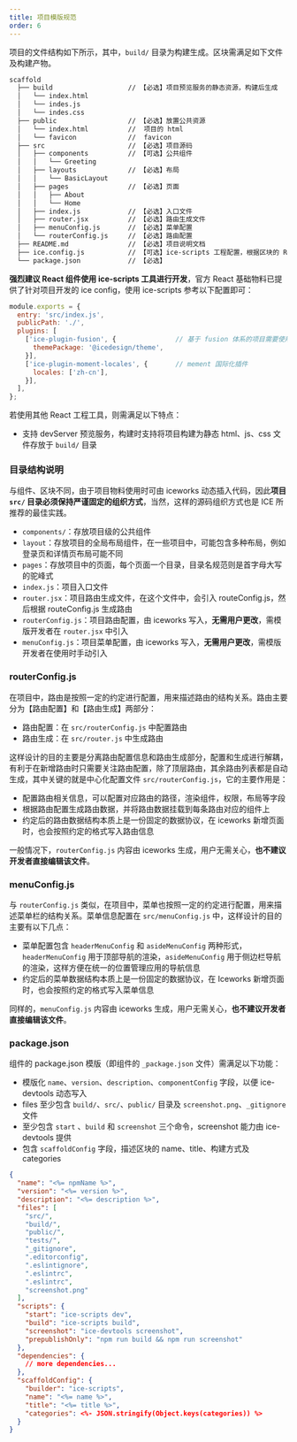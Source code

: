 ```yaml
---
title: 项目模版规范
order: 6
---
```


项目的文件结构如下所示，其中，`build/` 目录为构建生成。区块需满足如下文件及构建产物。

```bash
scaffold
  ├── build                   // 【必选】项目预览服务的静态资源，构建后生成
  │   └── index.html
  │   └── indes.js
  │   └── indes.css
  ├── public                  // 【必选】放置公共资源
  │   └── index.html          //  项目的 html
  │   └── favicon             //  favicon
  ├── src                     // 【必选】项目源码
  │   ├── components          // 【可选】公共组件
  │   │   └── Greeting
  │   ├── layouts             // 【必选】布局
  │   │   └── BasicLayout
  │   ├── pages               // 【必选】页面
  │   │   ├── About
  │   │   └── Home
  │   ├── index.js            // 【必选】入口文件
  │   ├── router.jsx          // 【必选】路由生成文件
  │   ├── menuConfig.js       // 【必选】菜单配置
  │   └── routerConfig.js     // 【必选】路由配置
  ├── README.md               // 【必选】项目说明文档
  ├── ice.config.js           // 【可选】ice-scripts 工程配置，根据区块的 React 工程工具不同而有所区别
  └── package.json            // 【必选】
```

**强烈建议 React 组件使用 ice-scripts 工具进行开发**，官方 React 基础物料已提供了针对项目开发的 ice config，使用 ice-scripts 参考以下配置即可：

```javascript
module.exports = {
  entry: 'src/index.js',
  publicPath: './',
  plugins: [
    ['ice-plugin-fusion', {               // 基于 fusion 体系的项目需要使用 fusion 插件
      themePackage: '@icedesign/theme',
    }],
    ['ice-plugin-moment-locales', {       // mement 国际化插件
      locales: ['zh-cn'],
    }],
  ],
};
```

若使用其他 React 工程工具，则需满足以下特点：

- 支持 devServer 预览服务，构建时支持将项目构建为静态 html、js、css 文件存放于 `build/` 目录

### 目录结构说明

与组件、区块不同，由于项目物料使用时可由 iceworks 动态插入代码，因此**项目 `src/` 目录必须保持严谨固定的组织方式**，当然，这样的源码组织方式也是 ICE 所推荐的最佳实践。

- `components/`：存放项目级的公共组件
- `layout`：存放项目的全局布局组件，在一些项目中，可能包含多种布局，例如登录页和详情页布局可能不同
- `pages`：存放项目中的页面，每个页面一个目录，目录名规范则是首字母大写的驼峰式
- `index.js`：项目入口文件
- `router.jsx`：项目路由生成文件，在这个文件中，会引入 routeConfig.js，然后根据 routeConfig.js 生成路由
- `routerConfig.js`：项目路由配置，由 iceworks 写入，**无需用户更改**，需模版开发者在 `router.jsx` 中引入
- `menuConfig.js`：项目菜单配置，由 iceworks 写入，**无需用户更改**，需模版开发者在使用时手动引入

### routerConfig.js

在项目中，路由是按照一定的约定进行配置，用来描述路由的结构关系。路由主要分为【路由配置】和【路由生成】两部分：

- 路由配置：在 `src/routerConfig.js` 中配置路由
- 路由生成：在 `src/router.js` 中生成路由

这样设计的目的主要是分离路由配置信息和路由生成部分，配置和生成进行解耦，有利于在新增路由时只需要关注路由配置，除了顶层路由，其余路由列表都是自动生成，其中关键的就是中心化配置文件 `src/routerConfig.js`，它的主要作用是：

- 配置路由相关信息，可以配置对应路由的路径，渲染组件，权限，布局等字段
- 根据路由配置生成路由数据，并将路由数据挂载到每条路由对应的组件上
- 约定后的路由数据结构本质上是一份固定的数据协议，在 iceworks 新增页面时，也会按照约定的格式写入路由信息

一般情况下，`routerConfig.js` 内容由 iceworks 生成，用户无需关心，**也不建议开发者直接编辑该文件**。

### menuConfig.js

与 `routerConfig.js` 类似，在项目中，菜单也按照一定的约定进行配置，用来描述菜单栏的结构关系。菜单信息配置在 `src/menuConfig.js` 中，这样设计的目的主要有以下几点：

- 菜单配置包含 `headerMenuConfig` 和 `asideMenuConfig` 两种形式，`headerMenuConfig` 用于顶部导航的渲染，`asideMenuConfig` 用于侧边栏导航的渲染，这样方便在统一的位置管理应用的导航信息
- 约定后的菜单数据结构本质上是一份固定的数据协议，在 Iceworks 新增页面时，也会按照约定的格式写入菜单信息

同样的，`menuConfig.js` 内容由 iceworks 生成，用户无需关心，**也不建议开发者直接编辑该文件**。

### package.json

组件的 package.json 模版（即组件的 `_package.json` 文件）需满足以下功能：

- 模版化 `name`、`version`、`description`、`componentConfig` 字段，以便 ice-devtools 动态写入
- files 至少包含 `build/`、`src/`、`public/` 目录及 `screenshot.png`、`_gitignore` 文件
- 至少包含 `start` 、`build` 和 `screenshot` 三个命令，screenshot 能力由 ice-devtools 提供
- 包含 `scaffoldConfig` 字段，描述区块的 name、title、构建方式及 categories

```json
{
  "name": "<%= npmName %>",
  "version": "<%= version %>",
  "description": "<%= description %>",
  "files": [
    "src/",
    "build/",
    "public/",
    "tests/",
    "_gitignore",
    ".editorconfig",
    ".eslintignore",
    ".eslintrc",
    ".eslintrc",
    "screenshot.png"
  ],
  "scripts": {
    "start": "ice-scripts dev",
    "build": "ice-scripts build",
    "screenshot": "ice-devtools screenshot",
    "prepublishOnly": "npm run build && npm run screenshot"
  },
  "dependencies": {
    // more dependencies...
  },
  "scaffoldConfig": {
    "builder": "ice-scripts",
    "name": "<%= name %>",
    "title": "<%= title %>",
    "categories": <%- JSON.stringify(Object.keys(categories)) %>
  }
}
```
